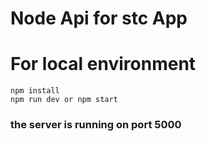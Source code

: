 # Node Api for stc App

# For local environment

```
npm install
npm run dev or npm start
```

### the server is running on port 5000
